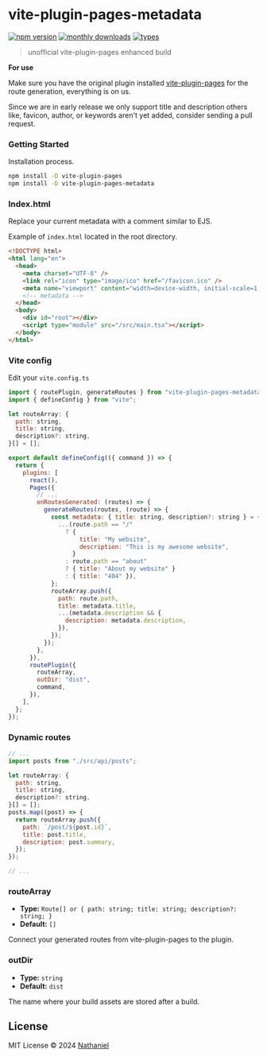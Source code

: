 # vite-plugin-pages-metadata

<a href="https://www.npmjs.com/package/vite-plugin-pages-metadata"><img src="https://badgen.net/npm/v/vite-plugin-pages-metadata" alt="npm version" /></a>
<a href="https://www.npmjs.com/package/vite-plugin-pages-metadata"><img src="https://badgen.net/npm/dm/vite-plugin-pages-metadata" alt="monthly downloads" /></a>
<a href="https://github.com/nathanielrz/vite-plugin-pages-metadata/blob/main/src/types.ts"><img src="https://badgen.net/npm/types/vite-plugin-pages-metadata" alt="types" /></a>

> unofficial vite-plugin-pages enhanced build

**For use**

Make sure you have the original plugin installed [vite-plugin-pages](https://github.com/hannoeru/vite-plugin-pages) for the route generation, everything is on us.

Since we are in early release we only support title and description others like, favicon, author, or keywords aren't yet added, consider sending a pull request.

### Getting Started

Installation process.

```bash
npm install -D vite-plugin-pages
npm install -D vite-plugin-pages-metadata
```

### Index.html

Replace your current metadata with a comment similar to EJS.

Example of `index.html` located in the root directory.

```html
<!DOCTYPE html>
<html lang="en">
  <head>
    <meta charset="UTF-8" />
    <link rel="icon" type="image/ico" href="/favicon.ico" />
    <meta name="viewport" content="width=device-width, initial-scale=1.0" />
    <!-- metadata -->
  </head>
  <body>
    <div id="root"></div>
    <script type="module" src="/src/main.tsx"></script>
  </body>
</html>
```

### Vite config

Edit your `vite.config.ts`

```js
import { routePlugin, generateRoutes } from "vite-plugin-pages-metadata";
import { defineConfig } from "vite";

let routeArray: {
  path: string,
  title: string,
  description?: string,
}[] = [];

export default defineConfig(({ command }) => {
  return {
    plugins: [
      react(),
      Pages({
        // ...
        onRoutesGenerated: (routes) => {
          generateRoutes(routes, (route) => {
            const metadata: { title: string, description?: string } = {
              ...(route.path == "/"
                ? {
                    title: "My website",
                    description: "This is my awesome website",
                  }
                : route.path == "about"
                ? { title: "About my website" }
                : { title: "404" }),
            };
            routeArray.push({
              path: route.path,
              title: metadata.title,
              ...(metadata.description && {
                description: metadata.description,
              }),
            });
          });
        },
      }),
      routePlugin({
        routeArray,
        outDir: "dist",
        command,
      }),
    ],
  };
});
```

### Dynamic routes

```js
// ...
import posts from "./src/api/posts";

let routeArray: {
  path: string,
  title: string,
  description?: string,
}[] = [];
posts.map((post) => {
  return routeArray.push({
    path: `/post/${post.id}`,
    title: post.title,
    description: post.summary,
  });
});

// ...
```

### routeArray

- **Type:** `Route[] or { path: string; title: string; description?: string; }`
- **Default:** `[]`

Connect your generated routes from vite-plugin-pages to the plugin.

### outDir

- **Type:** `string`
- **Default:** `dist`

The name where your build assets are stored after a build.

## License

MIT License © 2024 [Nathaniel](https://github.com/nathanielrz)
